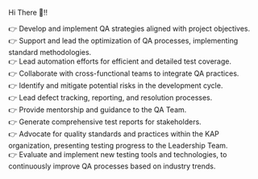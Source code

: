 Hi There 👋!!

👉 Develop and implement QA strategies aligned with project objectives. <br>
👉 Support and lead the optimization of QA processes, implementing standard methodologies.<br>
👉 Lead automation efforts for efficient and detailed test coverage.<br>
👉 Collaborate with cross-functional teams to integrate QA practices.<br>
👉 Identify and mitigate potential risks in the development cycle.<br>
👉 Lead defect tracking, reporting, and resolution processes.<br>
👉 Provide mentorship and guidance to the QA Team.<br>
👉 Generate comprehensive test reports for stakeholders.<br>
👉 Advocate for quality standards and practices within the KAP organization, presenting testing progress to the Leadership Team.<br>
👉 Evaluate and implement new testing tools and technologies, to continuously improve QA processes based on industry trends.
